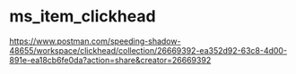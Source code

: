# ms_item_clickhead

https://www.postman.com/speeding-shadow-48655/workspace/clickhead/collection/26669392-ea352d92-63c8-4d00-891e-ea18cb6fe0da?action=share&creator=26669392
